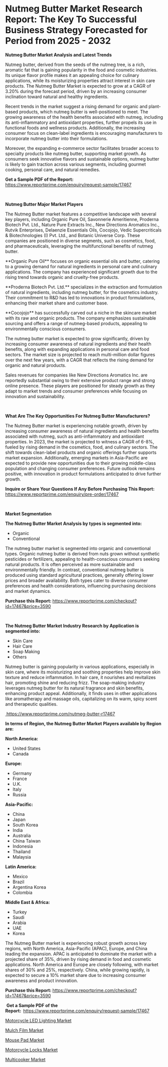 <p><h1>Nutmeg Butter Market Research Report: The Key To Successful Business Strategy Forecasted for Period from 2025 - 2032</h1></p><p><strong>Nutmeg Butter Market Analysis and Latest Trends</strong></p>
<p><p>Nutmeg butter, derived from the seeds of the nutmeg tree, is a rich, aromatic fat that is gaining popularity in the food and cosmetic industries. Its unique flavor profile makes it an appealing choice for culinary applications, while its moisturizing properties attract interest in skin care products. The Nutmeg Butter Market is expected to grow at a CAGR of 3.20% during the forecast period, driven by an increasing consumer inclination toward natural and healthy ingredients.</p><p>Recent trends in the market suggest a rising demand for organic and plant-based products, which nutmeg butter is well-positioned to meet. The growing awareness of the health benefits associated with nutmeg, including its anti-inflammatory and antioxidant properties, further propels its use in functional foods and wellness products. Additionally, the increasing consumer focus on clean-label ingredients is encouraging manufacturers to incorporate nutmeg butter into their formulations.</p><p>Moreover, the expanding e-commerce sector facilitates broader access to specialty products like nutmeg butter, supporting market growth. As consumers seek innovative flavors and sustainable options, nutmeg butter is likely to gain traction across various segments, including gourmet cooking, personal care, and natural remedies.</p></p>
<p><strong>Get a Sample PDF of the Report:&nbsp;</strong> <a href="https://www.reportprime.com/enquiry/request-sample/17467?utm_campaign=2008&utm_medium=2&utm_source=Github&utm_content=ia&utm_term=18032025&utm_id=nutmeg-butter">https://www.reportprime.com/enquiry/request-sample/17467</a></p>
<p>&nbsp;</p>
<p><strong>Nutmeg Butter Major Market Players</strong></p>
<p><p>The Nutmeg Butter market features a competitive landscape with several key players, including Organic Pure Oil, Savonnerie Ameritienne, Proderna Biotech Pvt. Ltd., Nature Pure Extracts Inc., New Directions Aromatics Inc., Rutvik Enterprises, Delaenzie Essentials Oils, Cocojojo, Vedic Supercriticals & Biotechnologies (I) Pvt. Ltd., and Botanic Universe Corp. These companies are positioned in diverse segments, such as cosmetics, food, and pharmaceuticals, leveraging the multifunctional benefits of nutmeg butter.</p><p>**Organic Pure Oil** focuses on organic essential oils and butter, catering to a growing demand for natural ingredients in personal care and culinary applications. The company has experienced significant growth due to the rising trend towards organic and cruelty-free products.</p><p>**Proderna Biotech Pvt. Ltd.** specializes in the extraction and formulation of natural ingredients, including nutmeg butter, for the cosmetics industry. Their commitment to R&D has led to innovations in product formulations, enhancing their market share and customer base.</p><p>**Cocojojo** has successfully carved out a niche in the skincare market with its raw and organic products. The company emphasizes sustainable sourcing and offers a range of nutmeg-based products, appealing to environmentally conscious consumers.</p><p>The nutmeg butter market is expected to grow significantly, driven by increasing consumer awareness of natural ingredients and their health benefits, along with expanding applications in personal care and food sectors. The market size is projected to reach multi-million dollar figures over the next few years, with a CAGR that reflects the rising demand for organic and natural products.</p><p>Sales revenues for companies like New Directions Aromatics Inc. are reportedly substantial owing to their extensive product range and strong online presence. These players are positioned for steady growth as they adapt to market trends and consumer preferences while focusing on innovation and sustainability.</p></p>
<p>&nbsp;</p>
<p><strong>What Are The Key Opportunities For Nutmeg Butter Manufacturers?</strong></p>
<p><p>The Nutmeg Butter market is experiencing notable growth, driven by increasing consumer awareness of natural ingredients and health benefits associated with nutmeg, such as anti-inflammatory and antioxidant properties. In 2023, the market is projected to witness a CAGR of 6-8%, fueled by rising demand in the cosmetics, food, and culinary sectors. The shift towards clean-label products and organic offerings further supports market expansion. Additionally, emerging markets in Asia-Pacific are expected to provide new opportunities due to their growing middle-class population and changing consumer preferences. Future outlook remains positive, with innovation in product formulations anticipated to drive further growth.</p></p>
<p><strong>Inquire or Share Your Questions If Any Before Purchasing This Report:</strong> <a href="https://www.reportprime.com/enquiry/pre-order/17467?utm_campaign=2008&utm_medium=2&utm_source=Github&utm_content=ia&utm_term=18032025&utm_id=nutmeg-butter">https://www.reportprime.com/enquiry/pre-order/17467</a></p>
<p>&nbsp;</p>
<p><strong>Market Segmentation</strong></p>
<p><strong>The Nutmeg Butter Market Analysis by types is segmented into:</strong></p>
<p><ul><li>Organic</li><li>Conventional</li></ul></p>
<p><p>The nutmeg butter market is segmented into organic and conventional types. Organic nutmeg butter is derived from nuts grown without synthetic pesticides or fertilizers, appealing to health-conscious consumers seeking natural products. It is often perceived as more sustainable and environmentally friendly. In contrast, conventional nutmeg butter is produced using standard agricultural practices, generally offering lower prices and broader availability. Both types cater to diverse consumer preferences and health considerations, influencing purchasing decisions and market dynamics.</p></p>
<p><strong>Purchase this Report:&nbsp;</strong><a href="https://www.reportprime.com/checkout?id=17467&price=3590&utm_campaign=2008&utm_medium=2&utm_source=Github&utm_content=ia&utm_term=18032025&utm_id=nutmeg-butter">https://www.reportprime.com/checkout?id=17467&price=3590</a></p>
<p>&nbsp;</p>
<p><strong>The Nutmeg Butter Market Industry Research by Application is segmented into:</strong></p>
<p><ul><li>Skin Care</li><li>Hair Care</li><li>Soap Making</li><li>Others</li></ul></p>
<p><p>Nutmeg butter is gaining popularity in various applications, especially in skin care, where its moisturizing and soothing properties help improve skin texture and reduce inflammation. In hair care, it nourishes and revitalizes hair, promoting shine and reducing frizz. The soap-making industry leverages nutmeg butter for its natural fragrance and skin benefits, enhancing product appeal. Additionally, it finds uses in other applications like aromatherapy and massage oils, capitalizing on its warm, spicy scent and therapeutic qualities.</p></p>
<p><a href="https://www.reportprime.com/nutmeg-butter-r17467?utm_campaign=2008&utm_medium=2&utm_source=Github&utm_content=ia&utm_term=18032025&utm_id=nutmeg-butter">&nbsp;https://www.reportprime.com/nutmeg-butter-r17467</a></p>
<p><strong>In terms of Region, the Nutmeg Butter Market Players available by Region are:</strong></p>
<p>
    <p> <strong> North America: </strong>
        <ul>
            <li>United States</li>
            <li>Canada</li>
        </ul>
        </p> 
    <p> <strong> Europe: </strong>
        <ul>
            <li>Germany</li>
            <li>France</li>
            <li>U.K.</li>
            <li>Italy</li>
            <li>Russia</li>
        </ul>
        </p> 
    <p> <strong> Asia-Pacific: </strong>
        <ul>
            <li>China</li>
            <li>Japan</li>
            <li>South Korea</li>
            <li>India</li>
            <li>Australia</li>
            <li>China Taiwan</li>
            <li>Indonesia</li>
            <li>Thailand</li>
            <li>Malaysia</li>
        </ul>
        </p> 
    <p> <strong> Latin America: </strong>
        <ul>
            <li>Mexico</li>
            <li>Brazil</li>
            <li>Argentina Korea</li>
            <li>Colombia</li>
        </ul>
        </p> 
    <p> <strong> Middle East & Africa: </strong>
        <ul>
            <li>Turkey</li>
            <li>Saudi</li>
            <li>Arabia</li>
            <li>UAE</li>
            <li>Korea</li>
        </ul>
    </p>
    </p>
<p><p>The Nutmeg Butter market is experiencing robust growth across key regions, with North America, Asia-Pacific (APAC), Europe, and China leading the expansion. APAC is anticipated to dominate the market with a projected share of 35%, driven by rising demand in food and cosmetic applications. North America and Europe are closely following, with market shares of 30% and 25%, respectively. China, while growing rapidly, is expected to secure a 10% market share due to increasing consumer awareness and product innovation.</p></p>
<p><strong>Purchase this Report: </strong><a href="https://www.reportprime.com/checkout?id=17467&price=3590&utm_campaign=2008&utm_medium=2&utm_source=Github&utm_content=ia&utm_term=18032025&utm_id=nutmeg-butter">https://www.reportprime.com/checkout?id=17467&price=3590</a></p>
<p>&nbsp;<strong>Get a Sample PDF of the Report:&nbsp;&nbsp;</strong><a href="https://www.reportprime.com/enquiry/request-sample/17467?utm_campaign=2008&utm_medium=2&utm_source=Github&utm_content=ia&utm_term=18032025&utm_id=nutmeg-butter">https://www.reportprime.com/enquiry/request-sample/17467</a></p>
<p><strong></strong></p>
<p><p><a href="https://github.com/ftnlewins/Market-Research-Report-List-1/blob/main/motorcycle-led-lighting-market.md?utm_campaign=2008&utm_medium=2&utm_source=Github&utm_content=ia&utm_term=18032025&utm_id=nutmeg-butter">Motorcycle LED Lighting Market</a></p><p><a href="https://github.com/yardemuongz5/Market-Research-Report-List-1/blob/main/mulch-film-market.md?utm_campaign=2008&utm_medium=2&utm_source=Github&utm_content=ia&utm_term=18032025&utm_id=nutmeg-butter">Mulch Film Market</a></p><p><a href="https://github.com/rempemelon5k/Market-Research-Report-List-1/blob/main/mouse-pad-market.md?utm_campaign=2008&utm_medium=2&utm_source=Github&utm_content=ia&utm_term=18032025&utm_id=nutmeg-butter">Mouse Pad Market</a></p><p><a href="https://github.com/idranalexie/Market-Research-Report-List-1/blob/main/motorcycle-locks-market.md?utm_campaign=2008&utm_medium=2&utm_source=Github&utm_content=ia&utm_term=18032025&utm_id=nutmeg-butter">Motorcycle Locks Market</a></p><p><a href="https://github.com/balbajagatr1/Market-Research-Report-List-1/blob/main/multicooker-market.md?utm_campaign=2008&utm_medium=2&utm_source=Github&utm_content=ia&utm_term=18032025&utm_id=nutmeg-butter">Multicooker Market</a></p></p>